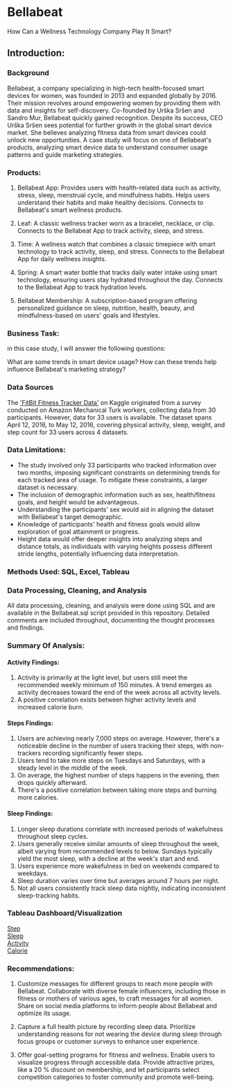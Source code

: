 # Bellabeat
How Can a Wellness Technology Company Play It Smart?


## Introduction:
### Background
Bellabeat, a company specializing in high-tech health-focused smart devices for women, was founded in 2013 and expanded globally by 2016. Their mission revolves around empowering women by providing them with data and insights for self-discovery. Co-founded by Urška Sršen and Sandro Mur, Bellabeat quickly gained recognition. Despite its success, CEO Urška Sršen sees potential for further growth in the global smart device market. She believes analyzing fitness data from smart devices could unlock new opportunities. A case study will focus on one of Bellabeat's products, analyzing smart device data to understand consumer usage patterns and guide marketing strategies.

### Products: 
1. Bellabeat App: Provides users with health-related data such as activity, stress, sleep, menstrual cycle, and mindfulness habits. Helps users understand their habits and make healthy decisions. Connects to Bellabeat's smart wellness products.

2. Leaf: A classic wellness tracker worn as a bracelet, necklace, or clip. Connects to the Bellabeat App to track activity, sleep, and stress.

3. Time: A wellness watch that combines a classic timepiece with smart technology to track activity, sleep, and stress. Connects to the Bellabeat App for daily wellness insights.

4. Spring: A smart water bottle that tracks daily water intake using smart technology, ensuring users stay hydrated throughout the day. Connects to the Bellabeat App to track hydration levels.

5. Bellabeat Membership: A subscription-based program offering personalized guidance on sleep, nutrition, health, beauty, and mindfulness-based on users' goals and lifestyles.

### Business Task: 
in this case study, I will answer the following questions:

What are some trends in smart device usage?
How can these trends help influence Bellabeat's marketing strategy?

### Data Sources
The ['FitBit Fitness Tracker Data'](https://www.kaggle.com/datasets/arashnic/fitbit) on Kaggle originated from a survey conducted on Amazon Mechanical Turk workers, collecting data from 30 participants. However, data for 33 users is available. The dataset spans April 12, 2016, to May 12, 2016, covering physical activity, sleep, weight, and step count for 33 users across 4 datasets. 

### Data Limitations:

- The study involved only 33 participants who tracked information over two months, imposing significant constraints on determining trends for each tracked area of usage. To 
  mitigate these constraints, a larger dataset is necessary.
- The inclusion of demographic information such as sex, health/fitness goals, and height would be advantageous.
- Understanding the participants' sex would aid in aligning the dataset with Bellabeat's target demographic.
- Knowledge of participants' health and fitness goals would allow exploration of goal attainment or progress.
- Height data would offer deeper insights into analyzing steps and distance totals, as individuals with varying heights possess different stride lengths, potentially 
  influencing data interpretation.


### Methods Used: SQL, Excel, Tableau

### Data Processing, Cleaning, and Analysis 
All data processing, cleaning, and analysis were done using SQL and are available in the Bellabeat.sql script provided in this repository. Detailed comments are included throughout, documenting the thought processes and findings.

### Summary Of Analysis:
#### Activity Findings:
 1. Activity is primarily at the light level, but users still meet the recommended weekly minimum of 150 minutes. A trend emerges as activity decreases toward the end of the week across all activity levels.
 2. A positive correlation exists between higher activity levels and increased calorie burn.

#### Steps Findings:
1. Users are achieving nearly 7,000 steps on average. However, there's a noticeable decline in the number of users tracking their steps, with non-trackers recording 
significantly fewer steps.
2. Users tend to take more steps on Tuesdays and Saturdays, with a steady level in the middle of the week.
3. On average, the highest number of steps happens in the evening, then drops quickly afterward.
4. There's a positive correlation between taking more steps and burning more calories.

#### Sleep Findings: 
1. Longer sleep durations correlate with increased periods of wakefulness throughout sleep cycles.
2. Users generally receive similar amounts of sleep throughout the week, albeit varying from recommended levels to below. Sundays typically yield the most sleep, with a decline at the week's start and end.
3. Users experience more wakefulness in bed on weekends compared to weekdays.
4. Sleep duration varies over time but averages around 7 hours per night.
5. Not all users consistently track sleep data nightly, indicating inconsistent sleep-tracking habits.






### Tableau Dashboard/Visualization
   [Step](https://public.tableau.com/shared/Q99CTHTBB?:display_count=n&:origin=viz_share_link)  
   [Sleep](https://public.tableau.com/shared/N5YHNPS3X?:display_count=n&:origin=viz_share_link)  
   [Activity](https://public.tableau.com/shared/TBKWJCRSY?:display_count=n&:origin=viz_share_link)  
   [Calorie](https://public.tableau.com/shared/WS35K443Z?:display_count=n&:origin=viz_share_link)

### Recommendations: 
1.	Customize messages for different groups to reach more people with Bellabeat. Collaborate with diverse female influencers, including those in fitness or mothers of various ages, to craft messages for all women. Share on social media platforms to inform people about Bellabeat and optimize its usage.
  
2.	Capture a full health picture by recording sleep data. Prioritize understanding reasons for not wearing the device during sleep through focus groups or customer surveys to enhance user experience.
  
3.	Offer goal-setting programs for fitness and wellness. Enable users to visualize progress through accessible data. Provide attractive prizes, like a 20 % discount on membership, and let participants select competition categories to foster community and promote well-being.




